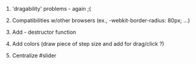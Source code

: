 1. 'dragability' problems - again ;(
2. Compatibilities w/other browsers (ex., -webkit-border-radius: 80px; ...) 

3. Add - destructor function
4. Add colors (draw piece of step size and add for drag/click ?) 
5. Centralize #slider
